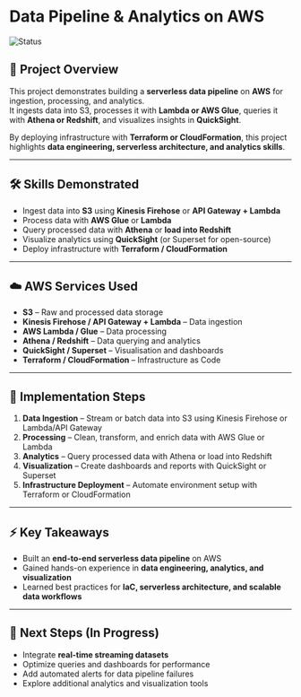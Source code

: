 # Data Pipeline & Analytics on AWS  
![Status](https://img.shields.io/badge/status-In%20Development-yellow)

## 🚀 Project Overview  
This project demonstrates building a **serverless data pipeline** on **AWS** for ingestion, processing, and analytics.  
It ingests data into S3, processes it with **Lambda or AWS Glue**, queries it with **Athena or Redshift**, and visualizes insights in **QuickSight**.  

By deploying infrastructure with **Terraform or CloudFormation**, this project highlights **data engineering, serverless architecture, and analytics skills**.

---

## 🛠 Skills Demonstrated  
- Ingest data into **S3** using **Kinesis Firehose** or **API Gateway + Lambda**  
- Process data with **AWS Glue** or **Lambda**  
- Query processed data with **Athena** or **load into Redshift**  
- Visualize analytics using **QuickSight** (or Superset for open-source)  
- Deploy infrastructure with **Terraform / CloudFormation**  

---

## ☁️ AWS Services Used  
- **S3** – Raw and processed data storage  
- **Kinesis Firehose / API Gateway + Lambda** – Data ingestion  
- **AWS Lambda / Glue** – Data processing  
- **Athena / Redshift** – Data querying and analytics  
- **QuickSight / Superset** – Visualisation and dashboards  
- **Terraform / CloudFormation** – Infrastructure as Code  

---

## 📌 Implementation Steps  
1. **Data Ingestion** – Stream or batch data into S3 using Kinesis Firehose or Lambda/API Gateway  
2. **Processing** – Clean, transform, and enrich data with AWS Glue or Lambda  
3. **Analytics** – Query processed data with Athena or load into Redshift  
4. **Visualization** – Create dashboards and reports with QuickSight or Superset  
5. **Infrastructure Deployment** – Automate environment setup with Terraform or CloudFormation  

---

## ⚡ Key Takeaways  
- Built an **end-to-end serverless data pipeline** on AWS  
- Gained hands-on experience in **data engineering, analytics, and visualization**  
- Learned best practices for **IaC, serverless architecture, and scalable data workflows**  

---

## 📝 Next Steps (In Progress)  
- Integrate **real-time streaming datasets**  
- Optimize queries and dashboards for performance  
- Add automated alerts for data pipeline failures  
- Explore additional analytics and visualization tools  
